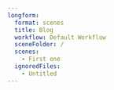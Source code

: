 ```yaml
---
longform:
  format: scenes
  title: Blog
  workflow: Default Workflow
  sceneFolder: /
  scenes:
    - First one
  ignoredFiles:
    - Untitled
---
```

